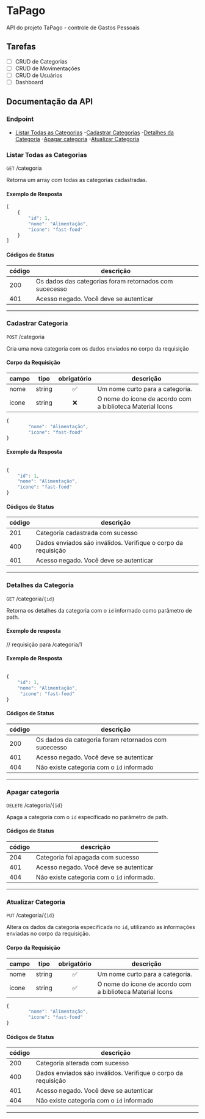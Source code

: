 # TaPago
API do projeto TaPago - controle de Gastos Pessoais

## Tarefas

- [ ] CRUD de Categorias
- [ ] CRUD de Movimentações
- [ ] CRUD de Usuários
- [ ] Dashboard

## Documentação da API

### Endpoint
- [Listar Todas as Categorias](#Listar-todas-as-categorias)
-[Cadastrar Categorias](#Cadastrar-categoria)
-[Detalhes da Categoria](#detalhes-da-categoria)
-[Apagar categoria](#apagar-categoria)
-[Atualizar Categoria](#atualizar-categoria)

### Listar Todas as Categorias

`GET` /categoria

Retorna um array com todas as categorias cadastradas.

#### Exemplo de Resposta

``` js
[
    {
        "id": 1,
        "nome": "Alimentação",
        "icone": "fast-food"
    }
]

```

#### Códigos de Status

|código|descrição|
|------|---------|
|200| Os dados das categorias foram retornados com sucecesso
|401|Acesso negado. Você deve se autenticar

---
### Cadastrar Categoria

`POST` /categoria

Cria uma nova categoria com os dados enviados no corpo da requisição

#### Corpo da Requisição

|campo|tipo|obrigatório|descrição|
|-----|----|:-----------:|---------|
|nome|string|✅|Um nome curto para a categoria.
|icone|string|❌|O nome do ícone de acordo com a biblioteca Material Icons

``` js
{
        "nome": "Alimentação",
        "icone": "fast-food"
}
```

#### Exemplo da Resposta

``` js

{
    "id": 1,
    "nome": "Alimentação",
    "icone": "fast-food"
}


```

#### Códigos de Status

|código|descrição|
|------|---------|
|201|Categoria cadastrada com sucesso
|400|Dados enviados são inválidos. Verifique o corpo da requisição
|401|Acesso negado. Você deve se autenticar
---

### Detalhes da Categoria

`GET` /categoria/`{id}`

Retorna os detalhes da categoria com o `id`
informado como parâmetro de path.

#### Exemplo de resposta
// requisição para  /categoria/1

#### Exemplo de Resposta

``` js

{
    "id": 1,
    "nome": "Alimentação",
     "icone": "fast-food"
}


```

#### Códigos de Status

|código|descrição|
|------|---------|
|200| Os dados da categoria foram retornados com sucecesso
|401|Acesso negado. Você deve se autenticar
|404|Não existe categoria com o `id` informado

---

### Apagar categoria

`DELETE` /categoria/`{id}`

Apaga a categoria com o `id` especificado no parâmetro de path.

#### Códigos de Status

|código|descrição|
|------|---------|
|204|Categoria foi apagada com sucesso
|401|Acesso negado. Você deve se autenticar
|404|Não existe categoria com o `id` informado.

---

### Atualizar Categoria

`PUT` /categoria/`{id}`

Altera os dados da categoria especificada no `id`,
utilizando as informações enviadas no corpo da requisição.

#### Corpo da Requisição

|campo|tipo|obrigatório|descrição|
|-----|----|:-----------:|---------|
|nome|string|✅|Um nome curto para a categoria.
|icone|string|✅|O nome do ícone de acordo com a biblioteca Material Icons

``` js
{
        "nome": "Alimentação",
        "icone": "fast-food"
}
```

#### Códigos de Status

|código|descrição|
|------|---------|
|200|Categoria alterada com sucesso
|400|Dados enviados são inválidos. Verifique o corpo da requisição
|401|Acesso negado. Você deve se autenticar
|404|Não existe categoria com o `id` informado

---

